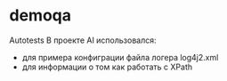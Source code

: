 # demoqa
Autotests
В проекте AI использовался:
- для примера конфиграции файла логера log4j2.xml
- для информации о том как работать с XPath